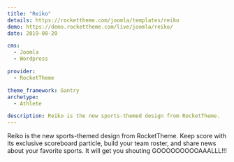 ```yaml
---
title: "Reiko"
details: https://rockettheme.com/joomla/templates/reiko
demo: https://demo.rockettheme.com/live/joomla/reiko/
date: 2019-08-20

cms: 
  - Joomla
  - Wordpress

provider:
  - RocketTheme

theme_framework: Gantry
archetype:
  - Athlete

description: Reiko is the new sports-themed design from RocketTheme.
---
```


Reiko is the new sports-themed design from RocketTheme. Keep score with its exclusive scoreboard particle, build your team roster, and share news about your favorite sports. It will get you shouting GOOOOOOOOOAAALLL!!!